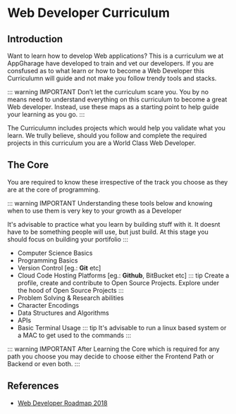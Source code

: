 # Web Developer Curriculum <Badge text="Under Construction" type="warn"/> 


## Introduction
Want to learn how to develop Web applications? This is a curriculum we at AppGharage have developed to train and vet our developers. If you are 
consfused as to what learn or how to become a Web Developer this Curriculumn will guide and 
not make you follow trendy tools and stacks.

::: warning IMPORTANT
Don’t let the curriculum scare you. You by no means need to understand everything on this curriculum to become a great Web developer. 
Instead, use these maps as a starting point to help guide your learning as you go.
:::

The Curriculumn includes projects which would help you validate what you learn. We trully believe, should you follow and complete the required 
projects in this curriculum you are a World Class Web Developer. 


## The Core 
You are required to know these irrespective of the track you choose as they are at the core
of programming. 

::: warning IMPORTANT
Understanding these tools below and knowing when to use them is very key to your growth as a Developer

It's advisable to practice what you learn by building stuff with it. It doesnt have to be something people will use, but just build. 
At this stage you should focus on building your portifolio
:::

* Computer Science Basics
* Programming Basics
* Version Control [eg.: **Git** etc] 
* Cloud Code Hosting Platforms [eg.: **Github**, BitBucket etc]
    ::: tip
    Create a profile, create and contribute to Open Source Projects.
    Explore under the hood of Open Source Projects
    :::
* Problem Solving & Research abilities
* Character Encodings
* Data Structures and Algorithms
* APIs
* Basic Terminal Usage 
    ::: tip
    It's advisable to run a linux based system or a MAC to get used to the commands 
    :::

::: warning IMPORTANT
After Learning the Core which is required for any path you choose you may decide to choose either the
Frontend Path or Backend or even both. 
:::




## References
 * [Web Developer Roadmap 2018](https://github.com/kamranahmedse/developer-roadmap)